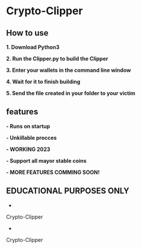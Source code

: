 # Crypto-Clipper

## How to use
**1. Download Python3**

**2. Run the Clipper.py to build the Clipper**

**3. Enter your wallets in the command line window**

**4. Wait for it to finish building**

**5. Send the file created in your folder to your victim**

## features
**- Runs on startup**

**- Unkillable procces**

**- WORKING 2023**

**- Support all mayor stable coins**

**- MORE FEATURES COMMING SOON!**

## EDUCATIONAL PURPOSES ONLY
- 
Crypto-Clipper

-
Crypto-Clipper
